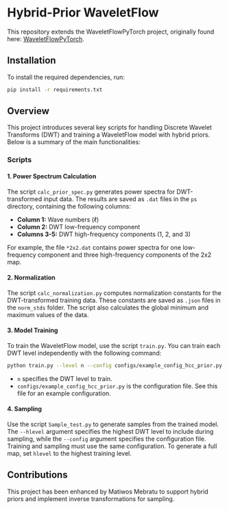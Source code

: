 # Hybrid-Prior WaveletFlow

This repository extends the WaveletFlowPyTorch project, originally found here: [WaveletFlowPyTorch](https://github.com/A-Vzer/WaveletFlowPytorch).

## Installation

To install the required dependencies, run:
```bash
pip install -r requirements.txt
```

## Overview

This project introduces several key scripts for handling Discrete Wavelet Transforms (DWT) and training a WaveletFlow model with hybrid priors. Below is a summary of the main functionalities:

### Scripts

#### 1. **Power Spectrum Calculation**

The script `calc_prior_spec.py` generates power spectra for DWT-transformed input data. The results are saved as `.dat` files in the `ps` directory, containing the following columns:

- **Column 1:** Wave numbers (ℓ)
- **Column 2:** DWT low-frequency component
- **Columns 3-5:** DWT high-frequency components (1, 2, and 3)

For example, the file `*2x2.dat` contains power spectra for one low-frequency component and three high-frequency components of the 2x2 map.

#### 2. **Normalization**

The script `calc_normalization.py` computes normalization constants for the DWT-transformed training data. These constants are saved as `.json` files in the `norm_stds` folder. The script also calculates the global minimum and maximum values of the data.

#### 3. **Model Training**

To train the WaveletFlow model, use the script `train.py`. You can train each DWT level independently with the following command:

```bash
python train.py --level n --config configs/example_config_hcc_prior.py
```

- `n` specifies the DWT level to train.
- `configs/example_config_hcc_prior.py` is the configuration file. See this file for an example configuration.

#### 4. **Sampling**

Use the script `Sample_test.py` to generate samples from the trained model. The `--hlevel` argument specifies the highest DWT level to include during sampling, while the `--config` argument specifies the configuration file. Training and sampling must use the same configuration. To generate a full map, set `hlevel` to the highest training level.

## Contributions

This project has been enhanced by Matiwos Mebratu to support hybrid priors and implement inverse transformations for sampling.

